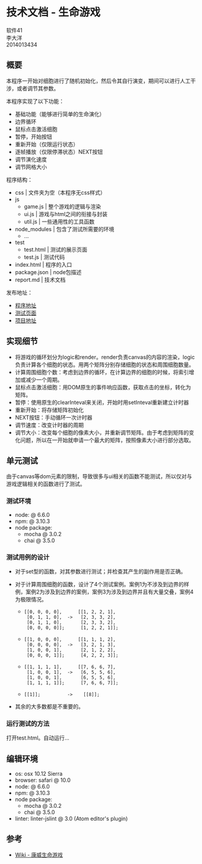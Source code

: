 # 技术文档 - 生命游戏

软件41  
李大洋  
2014013434

## 概要
本程序一开始对细胞进行了随机初始化，然后令其自行演变，期间可以进行人工干涉，或者调节其参数。

本程序实现了以下功能：
- 基础功能（能够进行简单的生命演化）
- 边界循环
- 鼠标点击激活细胞
- 暂停，开始按钮
- 重新开始（仅限运行状态）
- 逐帧播放（仅限停滞状态）NEXT按钮
- 调节演化速度
- 调节网格大小

程序结构：
- css | 文件夹为空（本程序无css样式）
- js
  + game.js | 整个游戏的逻辑与渲染
  + ui.js | 游戏与html之间的衔接与封装
  + util.js | 一些通用性的工具函数
- node_modules | 包含了测试所需要的环境
  + ...
- test
  + test.html | 测试的展示页面
  + test.js | 测试代码
- index.html | 程序的入口
- package.json | node包描述
- report.md | 技术文档

发布地址：
- [程序地址](https://dycraft.github.io/projects/ConwayGameOfLife/)
- [测试页面](https://dycraft.github.io/projects/ConwayGameOfLife/test/test.html)
- [项目地址](https://github.com/dycraft/dycraft.github.io/tree/master/projects/ConwayGameOfLife)

## 实现细节
- 将游戏的循环划分为logic和render。render负责canvas的内容的渲染，logic负责计算各个细胞的状态。用两个矩阵分别存储细胞的状态和周围细胞数量。
- 计算周围细胞个数：考虑到边界的循环，在计算边界的细胞的时候，将索引增加或减少一个周期。
- 鼠标点击激活细胞：用DOM原生的事件响应函数，获取点击的坐标，转化为矩阵。
- 暂停：使用原生的clearInteval来关闭，开始时用setInteval重新建立计时器
- 重新开始：将存储矩阵初始化
- NEXT按钮：手动循环一次计时器
- 调节速度：改变计时器的周期
- 调节大小：改变每个细胞的像素大小，并重新调节矩阵。由于考虑到矩阵的变化问题，所以在一开始就申请一个最大的矩阵，按照像素大小进行部分选取。


## 单元测试
由于canvas等dom元素的限制，导致很多与ui相关的函数不能测试，所以仅对与游戏逻辑相关的函数进行了测试。

### 测试环境
- node: @ 6.6.0
- npm: @ 3.10.3
- node package:
  + mocha @ 3.0.2
  + chai @ 3.5.0

### 测试用例的设计
- 对于set型的函数，对其参数进行测试；并检查其产生的副作用是否正确。
- 对于计算周围细胞的函数，设计了4个测试案例。案例1为不涉及到边界的样例，案例2为涉及到边界的案例，案例3为涉及到边界并且有大量交叠，案例4为极限情况。
  + ```
    [[0, 0, 0, 0],      [[1, 2, 2, 1],
     [0, 1, 1, 0],  ->   [2, 3, 3, 2],
     [0, 1, 1, 0],       [2, 3, 3, 2],
     [0, 0, 0, 0]];      [1, 2, 2, 1]];
    ```
  + ```
    [[1, 0, 0, 0],      [[1, 1, 1, 2],
     [0, 0, 0, 0],  ->   [3, 2, 1, 3],
     [1, 0, 0, 1],       [2, 1, 2, 2],
     [0, 0, 0, 1]];      [4, 2, 2, 3]];
    ```
  + ```
    [[1, 1, 1, 1],      [[7, 6, 6, 7],
     [1, 0, 0, 1],  ->   [6, 5, 5, 6],
     [1, 0, 0, 1],       [6, 5, 5, 6],
     [1, 1, 1, 1]];      [7, 6, 6, 7]];
    ```
  + ```
    [[1]];          ->    [[8]];
    ```

- 其余的大多数都是不重要的。

### 运行测试的方法
打开test.html。自动运行...

## 编辑环境
- os: osx 10.12 Sierra
- browser: safari @ 10.0
- node: @ 6.6.0
- npm: @ 3.10.3
- node package:
  + mocha @ 3.0.2
  + chai @ 3.5.0
- linter: linter-jslint @ 3.0 (Atom editor's plugin)

## 参考
- [Wiki - 康威生命游戏](https://zh.wikipedia.org/wiki/康威生命游戏)
